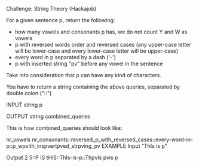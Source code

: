 Challenge: String Theory (Hackajob)

For a given sentence p, return the following:

-   how many vowels and consonants p has, we do not count Y and W as vowels
-   p with reversed words order and reversed cases (any upper-case letter will be lower-case and every lower-case letter will be upper-case)
-   every word in p separated by a dash ('-')
-   p with inserted string "pv" before any vowel in the sentence

Take into consideration that p can have any kind of characters.

You have to return a string containing the above queries, separated by double colon ("::")

INPUT
string p

OUTPUT
string combined_queries

This is how combined_queries should look like:

nr_vowels nr_consonants::reversed_p_with_reversed_cases::every-word-in-p::p_wpvith_inspvertpved_strpving_pv
EXAMPLE
Input
"ThIs is p"

Output
2 5::P IS tHiS::ThIs-is-p::ThpvIs pvis p